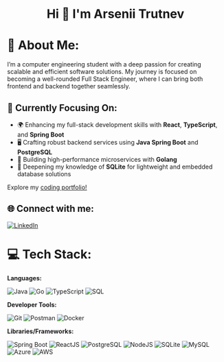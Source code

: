 <h1 align="center">Hi 👋 I'm Arsenii Trutnev</h1>

# 💫 About Me:
I’m a computer engineering student with a deep passion for creating scalable and efficient software solutions. My journey is focused on becoming a well-rounded Full Stack Engineer, where I can bring both frontend and backend together seamlessly.

## 🚀 Currently Focusing On:

- 🌍 Enhancing my full-stack development skills with **React**, **TypeScript**, and **Spring Boot**
- 🖥️ Crafting robust backend services using **Java Spring Boot** and **PostgreSQL**
- 🔧 Building high-performance microservices with **Golang**
- 📖 Deepening my knowledge of **SQLite** for lightweight and embedded database solutions

Explore my [coding portfolio!](https://github.com/1strewave?tab=repositories)

## 🌐 Connect with me:
[![LinkedIn](https://img.shields.io/badge/LinkedIn-%230077B5.svg?logo=linkedin&logoColor=white)](https://www.linkedin.com/in/arsenii-trutnev-2b9128285/?trk=opento_sprofile_topcard)

# 💻 Tech Stack:
**Languages:**  

![Java](https://img.shields.io/badge/java-%23ED8B00.svg?style=for-the-badge&logo=java&logoColor=white)  ![Go](https://img.shields.io/badge/golang-%2300ADD8.svg?style=for-the-badge&logo=go&logoColor=white)  ![TypeScript](https://img.shields.io/badge/typescript-%23007ACC.svg?style=for-the-badge&logo=typescript&logoColor=white)  ![SQL](https://img.shields.io/badge/sql-%2307405e.svg?style=for-the-badge&logo=postgresql&logoColor=white)  

**Developer Tools:**  

![Git](https://img.shields.io/badge/git-%23F05033.svg?style=for-the-badge&logo=git&logoColor=white)  ![Postman](https://img.shields.io/badge/Postman-FF6C37?style=for-the-badge&logo=postman&logoColor=white)  ![Docker](https://img.shields.io/badge/docker-%230db7ed.svg?style=for-the-badge&logo=docker&logoColor=white)  

**Libraries/Frameworks:**  

![Spring Boot](https://img.shields.io/badge/Spring_Boot-F2F4F9?style=for-the-badge&logo=spring-boot)  ![ReactJS](https://img.shields.io/badge/react-%2320232a.svg?style=for-the-badge&logo=react&logoColor=%2361DAFB)  ![PostgreSQL](https://img.shields.io/badge/PostgreSQL-316192?style=for-the-badge&logo=postgresql&logoColor=white)  ![NodeJS](https://img.shields.io/badge/node.js-6DA55F?style=for-the-badge&logo=node.js&logoColor=white)  ![SQLite](https://img.shields.io/badge/sqlite-%2307405e.svg?style=for-the-badge&logo=sqlite&logoColor=white)  ![MySQL](https://img.shields.io/badge/mysql-%234479A1.svg?style=for-the-badge&logo=mysql&logoColor=white)  ![Azure](https://img.shields.io/badge/Microsoft_Azure-0078D4?style=for-the-badge&logo=microsoft-azure&logoColor=white)  ![AWS](https://img.shields.io/badge/AWS-%23232F3E.svg?style=for-the-badge&logo=amazon-aws&logoColor=white)  
